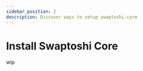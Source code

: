 ```yaml
---
sidebar_position: 2
description: Discover ways to setup swaptoshi-core
---
```


# Install Swaptoshi Core

wip
